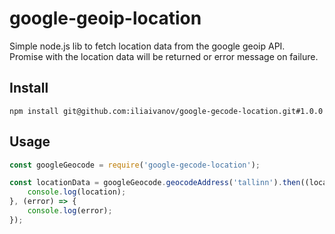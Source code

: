 # google-geoip-location
Simple node.js lib to fetch location data from the google geoip API.   
Promise with the location data will be returned or error message on failure.

## Install
```npm install git@github.com:iliaivanov/google-gecode-location.git#1.0.0```   

## Usage
```javascript   
const googleGeocode = require('google-gecode-location');

const locationData = googleGeocode.geocodeAddress('tallinn').then((location) => {
    console.log(location);
}, (error) => {
    console.log(error);
});
```
